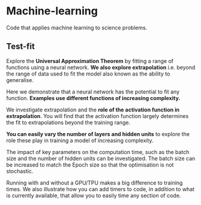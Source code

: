 # Machine-learning

Code that applies machine learning to science problems.

## Test-fit

Explore the **Universal Approximation Theorem** by fitting a range of functions using a neural network. **We also explore extrapolation** i.e. beyond the range of data used to fit the model also known as the ability to generalise.

Here we demonstrate that a neural network has the potential to fit any function. **Examples use different functions of increasing complexity.**

We investigate extrapolation and the **role of the activation function in extrapolation**. You will find that the activation function largely determines the fit to extrapolations beyond the training range.

**You can easily vary the number of layers and hidden units** to explore the role these play in training a model of increasing complexity.

The impact of key parameters on the computation time, such as the batch size and the number of hidden units can be investigated. The batch size can be increased to match the Epoch size so that the optimisation is not stochastic.

Running with and without a GPU/TPU makes a big difference to training times. We also illustrate how you can add timers to code, in addition to what is currently available, that allow you to easily time any section of code.
